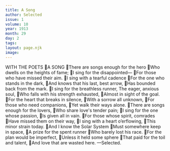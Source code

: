 ```yaml
---
title: A Song
author: Selected
issue: 1
volume: 10
year: 1913
month: 29
day: 2
tags:
layout: page.njk
image:
---
```

WITH THE POETS A SONG There are songs enough for the hero Who dwells on the heights of fame; I sing for the disappointed— For those who have missed their aim. I sing with a tearful cadence For the one who stands in the dark, And knows that his last, best arrow, Has bounded back from the mark. I sing for the breathless runner, The eager, anxious soul, Who falls with his strength exhausted, Almost in sight of the goal. For the heart that breaks in silence, With a sorrow all unknown, For those who need companions, Yet walk their ways alone. There are songs enough for the lovers, Who share love's tender pain; I sing for the one whose passion, Is given all in vain. For those whose spirit, comrades Have missed them on their way, I sing with a heart o’erflowing, This minor strain today. And I know the Solar System Must somewhere keep in space, A prize for the spent runner Who barely lost his race. For the plan would be imperfect, Unless it held some sphere That paid for the toil and talent, And love that are wasted here. —Selected. 
